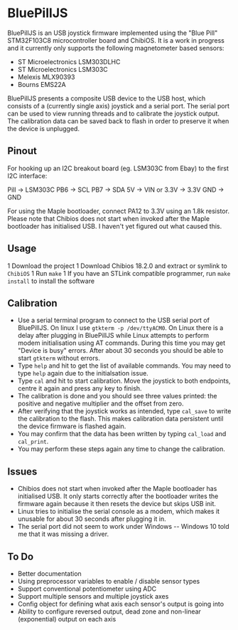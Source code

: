# BluePillJS

BluePillJS is an USB joystick firmware implemented using the "Blue Pill" STM32F103C8 microcontroller board and ChibiOS. It is a work in progress and it currently only supports the following magnetometer based sensors:

 * ST Microelectronics LSM303DLHC
 * ST Microelectronics LSM303C
 * Melexis MLX90393
 * Bourns EMS22A

BluePillJS presents a composite USB device to the USB host, which consists of a (currently single axis) joystick and a serial port. The serial port can be used to view running threads and to calibrate the joystick output. The calibration data can be saved back to flash in order to preserve it when the device is unplugged.

## Pinout

For hooking up an I2C breakout board (eg. LSM303C from Ebay) to the first I2C interface:

Pill ->  LSM303C
PB6  ->  SCL
PB7  ->  SDA
5V   ->  VIN or 3.3V -> 3.3V
GND  ->  GND

For using the Maple bootloader, connect PA12 to 3.3V using an 1.8k resistor. Please note that Chibios does not start when invoked after the Maple bootloader has initialised USB. I haven't yet figured out what caused this.

## Usage

1 Download the project
1 Download Chibios 18.2.0 and extract or symlink to `ChibiOS`
1 Run `make`
1 If you have an STLink compatible programmer, run `make install` to install the software

## Calibration

* Use a serial terminal program to connect to the USB serial port of BluePillJS. On linux I use `gtkterm -p /dev/ttyACM0`. On Linux there is a delay after plugging in BluePillJS while Linux attempts to perform modem initialisation using AT commands. During this time you may get "Device is busy" errors. After about 30 seconds you should be able to start `gtkterm` without errors.
* Type `help` and hit <enter> to get the list of available commands. You may need to type `help` again due to the initialsation issue.
* Type `cal` and hit <enter> to start calibration. Move the joystick to both endpoints, centre it again and press any key to finish.
* The calibration is done and you should see three values printed: the positive and negative multiplier and the offset from zero.
* After verifying that the joystick works as intended, type `cal_save` to write the calibration to the flash. This makes calibration data persistent until the device firmware is flashed again.
* You may confirm that the data has been written by typing `cal_load` and `cal_print`.
* You may perform these steps again any time to change the calibration.

## Issues

* Chibios does not start when invoked after the Maple bootloader has initialised USB. It only starts correctly after the bootloader writes the firmware again because it then resets the device but skips USB init.
* Linux tries to initialise the serial console as a modem, which makes it unusable for about 30 seconds after plugging it in.
* The serial port did not seem to work under Windows -- Windows 10 told me that it was missing a driver.

## To Do

* Better documentation
* Using preprocessor variables to enable / disable sensor types
* Support conventional potentiometer using ADC
* Support multiple sensors and multiple joystick axes
* Config object for defining what axis each sensor's output is going into
* Ability to configure reversed output, dead zone and non-linear (exponential) output on each axis
